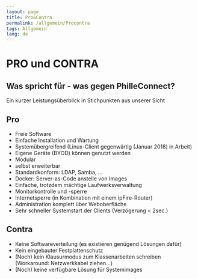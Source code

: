 ```yaml
---
layout: page
title: Pro&Contra
permalink: /allgemein/Procontra
tags: Allgemein
lang: de
---
```


# **PRO** und CONTRA

## Was spricht für - was gegen PhilleConnect?

Ein kurzer Leistungsüberblick in Stichpunkten aus unserer Sicht

## Pro

* Freie Software
* Einfache Installation und Wartung
* Systemübergreifend (Linux-Client gegenwärtig (Januar 2018) in Arbeit)
* Eigene Geräte (BYOD) können genutzt werden
* Modular
* selbst erweiterbar
* Standardkonform: LDAP, Samba, ...
* Docker: Server-as-Code anstelle von Images
* Einfache, trotzdem mächtige Laufwerksverwaltung
* Monitorkontrolle und -sperre
* Internetsperre (in Kombination mit einem ipFire-Router)
* Administration komplett über Weboberfläche
* Sehr schneller Systemstart der Clients (Verzögerung < 2sec.)

## Contra

* Keine Softwareverteilung (es existieren genügend Lösungen dafür)
* Kein eingebauter Festplattenschutz
* (Noch) kein Klausurmodus zum Klassenarbeiten schreiben (Workaround: Netzwerkkabel ziehen...)
* (Noch) keine verfügbare Lösung für Systemimages
